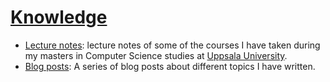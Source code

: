 # [Knowledge](https://diegocasmo.github.io/knowledge/)

- [Lecture notes](lecture-notes/computer-science-masters-uppsala-university): lecture notes of some of the courses I have taken during my masters in Computer Science studies at [Uppsala University](http://www.it.uu.se/).
- [Blog posts](blog-posts): A series of blog posts about different topics I have written.
